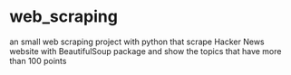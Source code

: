 # web_scraping
an small web scraping project with python that scrape Hacker News website with BeautifulSoup package and show the topics that have more than 100 points
